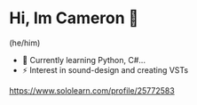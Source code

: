 # Hi, Im Cameron 👋

(he/him)

- 🌱 Currently learning Python, C#...
- ⚡ Interest in sound-design and creating VSTs

https://www.sololearn.com/profile/25772583
